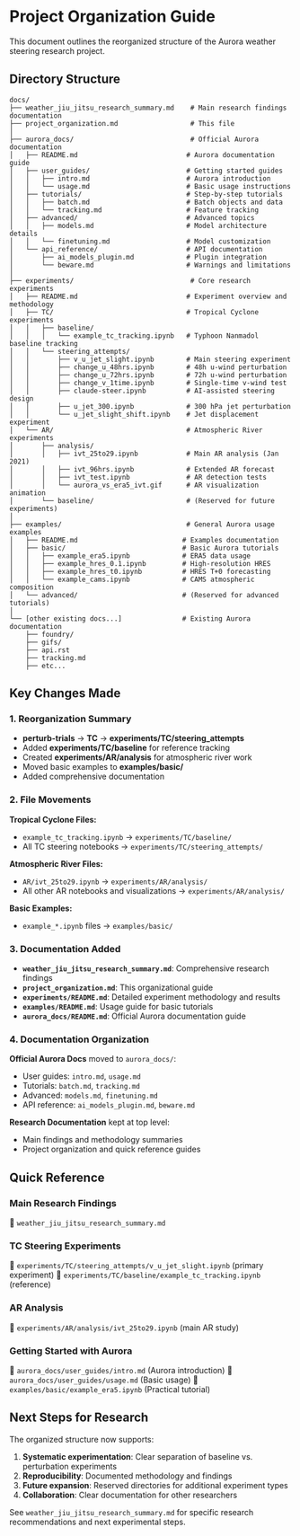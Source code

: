 # Project Organization Guide

This document outlines the reorganized structure of the Aurora weather steering research project.

## Directory Structure

```
docs/
├── weather_jiu_jitsu_research_summary.md    # Main research findings documentation
├── project_organization.md                  # This file
│
├── aurora_docs/                             # Official Aurora documentation
│   ├── README.md                           # Aurora documentation guide
│   ├── user_guides/                        # Getting started guides
│   │   ├── intro.md                        # Aurora introduction
│   │   └── usage.md                        # Basic usage instructions
│   ├── tutorials/                          # Step-by-step tutorials
│   │   ├── batch.md                        # Batch objects and data
│   │   └── tracking.md                     # Feature tracking
│   ├── advanced/                           # Advanced topics
│   │   ├── models.md                       # Model architecture details
│   │   └── finetuning.md                   # Model customization
│   └── api_reference/                      # API documentation
│       ├── ai_models_plugin.md             # Plugin integration
│       └── beware.md                       # Warnings and limitations
│
├── experiments/                             # Core research experiments
│   ├── README.md                           # Experiment overview and methodology
│   ├── TC/                                 # Tropical Cyclone experiments  
│   │   ├── baseline/
│   │   │   └── example_tc_tracking.ipynb   # Typhoon Nanmadol baseline tracking
│   │   └── steering_attempts/
│   │       ├── v_u_jet_slight.ipynb        # Main steering experiment
│   │       ├── change_u_48hrs.ipynb        # 48h u-wind perturbation
│   │       ├── change_u_72hrs.ipynb        # 72h u-wind perturbation  
│   │       ├── change_v_1time.ipynb        # Single-time v-wind test
│   │       ├── claude-steer.ipynb          # AI-assisted steering design
│   │       ├── u_jet_300.ipynb             # 300 hPa jet perturbation
│   │       └── u_jet_slight_shift.ipynb    # Jet displacement experiment
│   └── AR/                                 # Atmospheric River experiments
│       ├── analysis/
│       │   ├── ivt_25to29.ipynb            # Main AR analysis (Jan 2021)
│       │   ├── ivt_96hrs.ipynb             # Extended AR forecast
│       │   ├── ivt_test.ipynb              # AR detection tests
│       │   └── aurora_vs_era5_ivt.gif      # AR visualization animation
│       └── baseline/                       # (Reserved for future experiments)
│
├── examples/                               # General Aurora usage examples
│   ├── README.md                          # Examples documentation
│   ├── basic/                             # Basic Aurora tutorials
│   │   ├── example_era5.ipynb             # ERA5 data usage
│   │   ├── example_hres_0.1.ipynb         # High-resolution HRES
│   │   ├── example_hres_t0.ipynb          # HRES T+0 forecasting
│   │   └── example_cams.ipynb             # CAMS atmospheric composition
│   └── advanced/                          # (Reserved for advanced tutorials)
│
└── [other existing docs...]               # Existing Aurora documentation
    ├── foundry/
    ├── gifs/
    ├── api.rst
    ├── tracking.md
    ├── etc...
```

## Key Changes Made

### 1. Reorganization Summary
- **perturb-trials** → **TC** → **experiments/TC/steering_attempts**
- Added **experiments/TC/baseline** for reference tracking
- Created **experiments/AR/analysis** for atmospheric river work
- Moved basic examples to **examples/basic/**
- Added comprehensive documentation

### 2. File Movements
**Tropical Cyclone Files:**
- `example_tc_tracking.ipynb` → `experiments/TC/baseline/`
- All TC steering notebooks → `experiments/TC/steering_attempts/`

**Atmospheric River Files:**  
- `AR/ivt_25to29.ipynb` → `experiments/AR/analysis/`
- All other AR notebooks and visualizations → `experiments/AR/analysis/`

**Basic Examples:**
- `example_*.ipynb` files → `examples/basic/`

### 3. Documentation Added
- **`weather_jiu_jitsu_research_summary.md`**: Comprehensive research findings
- **`project_organization.md`**: This organizational guide
- **`experiments/README.md`**: Detailed experiment methodology and results  
- **`examples/README.md`**: Usage guide for basic tutorials
- **`aurora_docs/README.md`**: Official Aurora documentation guide

### 4. Documentation Organization
**Official Aurora Docs** moved to `aurora_docs/`:
- User guides: `intro.md`, `usage.md`
- Tutorials: `batch.md`, `tracking.md` 
- Advanced: `models.md`, `finetuning.md`
- API reference: `ai_models_plugin.md`, `beware.md`

**Research Documentation** kept at top level:
- Main findings and methodology summaries
- Project organization and quick reference guides

## Quick Reference

### Main Research Findings
📍 `weather_jiu_jitsu_research_summary.md`

### TC Steering Experiments
📍 `experiments/TC/steering_attempts/v_u_jet_slight.ipynb` (primary experiment)
📍 `experiments/TC/baseline/example_tc_tracking.ipynb` (reference)

### AR Analysis
📍 `experiments/AR/analysis/ivt_25to29.ipynb` (main AR study)

### Getting Started with Aurora
📍 `aurora_docs/user_guides/intro.md` (Aurora introduction)
📍 `aurora_docs/user_guides/usage.md` (Basic usage)
📍 `examples/basic/example_era5.ipynb` (Practical tutorial)

## Next Steps for Research

The organized structure now supports:
1. **Systematic experimentation**: Clear separation of baseline vs. perturbation experiments
2. **Reproducibility**: Documented methodology and findings
3. **Future expansion**: Reserved directories for additional experiment types
4. **Collaboration**: Clear documentation for other researchers

See `weather_jiu_jitsu_research_summary.md` for specific research recommendations and next experimental steps.